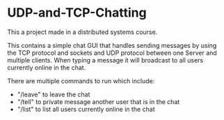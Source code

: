 # UDP-and-TCP-Chatting

This a project made in a distributed systems course.

This contains a simple chat GUI that handles sending messages by using the TCP protocol and sockets and UDP protocol between one Server and multiple clients. When typing a message it will broadcast to all users currently online in the chat. 

There are multiple commands to run which include:

* "/leave" to leave the chat
* "/tell" to private message another user that is in the chat
* "/list" to list all users currently online in the chat
